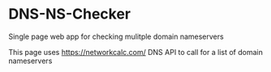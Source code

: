 # DNS-NS-Checker
Single page web app for checking mulitple domain nameservers

This page uses https://networkcalc.com/ DNS API to call for a list of domain nameservers
